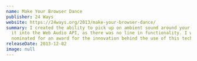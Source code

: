 ```yaml
---
name: Make Your Browser Dance
publisher: 24 Ways
website: https://24ways.org/2013/make-your-browser-dance/
summary: I created the ability to pick up on ambient sound around your device and pipe
  it into the Web Audio API, as there was no line in functionality. I was
  nominated for an award for the innovation behind the use of this technology.
releaseDate: 2013-12-02
image: null
---
```

